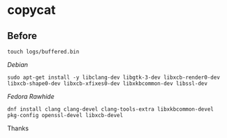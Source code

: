 # copycat

## Before 

`touch logs/buffered.bin`

*Debian*

`sudo apt-get install -y libclang-dev libgtk-3-dev libxcb-render0-dev libxcb-shape0-dev libxcb-xfixes0-dev libxkbcommon-dev libssl-dev`

*Fedora Rawhide*

`dnf install clang clang-devel clang-tools-extra libxkbcommon-devel pkg-config openssl-devel libxcb-devel` 

Thanks